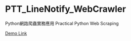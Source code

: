 # PTT_LineNotify_WebCrawler
Python網路爬蟲實務應用 Practical Python Web Scraping

[Demo Link](https://drive.google.com/file/d/12qAQhMzcsKxg-PiJZcg1A95DWBWzjWYH/view?usp=sharing)
